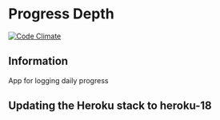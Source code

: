 # Progress Depth

[![Code Climate](https://codeclimate.com/github/AlexKochurov/progress_depth/badges/gpa.svg)](https://codeclimate.com/github/AlexKochurov/progress_depth)

## Information

App for logging daily progress

## Updating the Heroku stack to heroku-18
